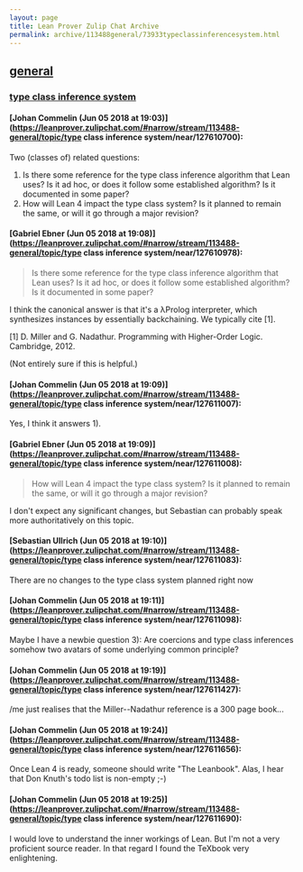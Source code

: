 ```yaml
---
layout: page
title: Lean Prover Zulip Chat Archive 
permalink: archive/113488general/73933typeclassinferencesystem.html
---
```


## [general](index.html)
### [type class inference system](73933typeclassinferencesystem.html)

#### [Johan Commelin (Jun 05 2018 at 19:03)](https://leanprover.zulipchat.com/#narrow/stream/113488-general/topic/type class inference system/near/127610700):
Two (classes of) related questions:
1) Is there some reference for the type class inference algorithm that Lean uses? Is it ad hoc, or does it follow some established algorithm? Is it documented in some paper?
2) How will Lean 4 impact the type class system? Is it planned to remain the same, or will it go through a major revision?

#### [Gabriel Ebner (Jun 05 2018 at 19:08)](https://leanprover.zulipchat.com/#narrow/stream/113488-general/topic/type class inference system/near/127610978):
> Is there some reference for the type class inference algorithm that Lean uses? Is it ad hoc, or does it follow some established algorithm? Is it documented in some paper?

I think the canonical answer is that it's a λProlog interpreter, which synthesizes instances by essentially backchaining.  We typically cite [1].

[1] D. Miller and G. Nadathur. Programming with Higher-Order Logic. Cambridge, 2012.

(Not entirely sure if this is helpful.)

#### [Johan Commelin (Jun 05 2018 at 19:09)](https://leanprover.zulipchat.com/#narrow/stream/113488-general/topic/type class inference system/near/127611007):
Yes, I think it answers 1).

#### [Gabriel Ebner (Jun 05 2018 at 19:09)](https://leanprover.zulipchat.com/#narrow/stream/113488-general/topic/type class inference system/near/127611008):
> How will Lean 4 impact the type class system? Is it planned to remain the same, or will it go through a major revision?

I don't expect any significant changes, but Sebastian can probably speak more authoritatively on this topic.

#### [Sebastian Ullrich (Jun 05 2018 at 19:10)](https://leanprover.zulipchat.com/#narrow/stream/113488-general/topic/type class inference system/near/127611083):
There are no changes to the type class system planned right now

#### [Johan Commelin (Jun 05 2018 at 19:11)](https://leanprover.zulipchat.com/#narrow/stream/113488-general/topic/type class inference system/near/127611098):
Maybe I have a newbie question 3): Are coercions and type class inferences somehow two avatars of some underlying common principle?

#### [Johan Commelin (Jun 05 2018 at 19:19)](https://leanprover.zulipchat.com/#narrow/stream/113488-general/topic/type class inference system/near/127611427):
/me just realises that the Miller--Nadathur reference is a 300 page book...

#### [Johan Commelin (Jun 05 2018 at 19:24)](https://leanprover.zulipchat.com/#narrow/stream/113488-general/topic/type class inference system/near/127611656):
Once Lean 4 is ready, someone should write "The Leanbook". Alas, I hear that Don Knuth's todo list is non-empty ;-)

#### [Johan Commelin (Jun 05 2018 at 19:25)](https://leanprover.zulipchat.com/#narrow/stream/113488-general/topic/type class inference system/near/127611690):
I would love to understand the inner workings of Lean. But I'm not a very proficient source reader. In that regard I found the TeXbook very enlightening.

